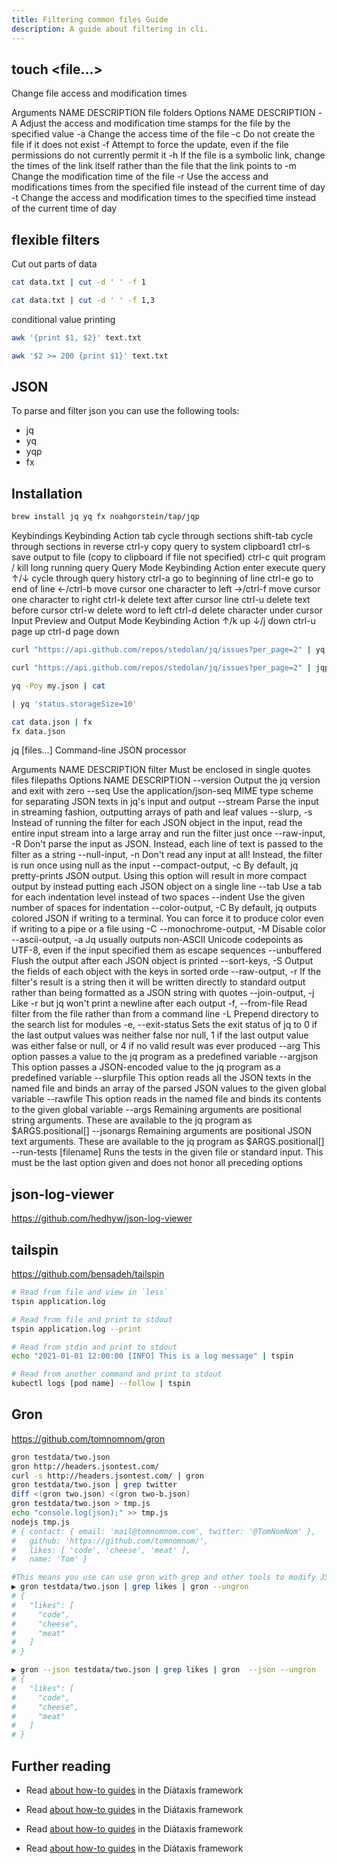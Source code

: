 ```yaml
---
title: Filtering common files Guide
description: A guide about filtering in cli.
---
```


## touch <file...>
Change file access and modification times

Arguments
NAME	DESCRIPTION
file	folders
Options
NAME	DESCRIPTION
-A <time>	Adjust the access and modification time stamps for the file by the specified value
-a	Change the access time of the file
-c	Do not create the file if it does not exist
-f	Attempt to force the update, even if the file permissions do not currently permit it
-h	If the file is a symbolic link, change the times of the link itself rather than the file that the link points to
-m	Change the modification time of the file
-r <file>	Use the access and modifications times from the specified file instead of the current time of day
-t <timestamp>	Change the access and modification times to the specified time instead of the current time of day


## flexible filters

Cut out parts of data
```sh
cat data.txt | cut -d ' ' -f 1

cat data.txt | cut -d ' ' -f 1,3
```

conditional value printing
```sh
awk '{print $1, $2}' text.txt

awk '$2 >= 200 {print $1}' text.txt
```

## JSON
To parse and filter json you can use the following tools:
- jq
- yq
- yqp
- fx

## Installation
```sh
brew install jq yq fx noahgorstein/tap/jqp
```

Keybindings
Keybinding	Action
tab	cycle through sections
shift-tab	cycle through sections in reverse
ctrl-y	copy query to system clipboard1
ctrl-s	save output to file (copy to clipboard if file not specified)
ctrl-c	quit program / kill long running query
Query Mode
Keybinding	Action
enter	execute query
↑/↓	cycle through query history
ctrl-a	go to beginning of line
ctrl-e	go to end of line
←/ctrl-b	move cursor one character to left
→/ctrl-f	move cursor one character to right
ctrl-k	delete text after cursor line
ctrl-u	delete text before cursor
ctrl-w	delete word to left
ctrl-d	delete character under cursor
Input Preview and Output Mode
Keybinding	Action
↑/k	up
↓/j	down
ctrl-u	page up
ctrl-d	page down

```sh
curl "https://api.github.com/repos/stedolan/jq/issues?per_page=2" | yq 'status.storageSize=10'

curl "https://api.github.com/repos/stedolan/jq/issues?per_page=2" | jqp 
```

```sh
yq -Poy my.json | cat
```

```sh
| yq 'status.storageSize=10'


```

```sh
cat data.json | fx
fx data.json
```

jq <filter> [files...]
Command-line JSON processor

Arguments
NAME	DESCRIPTION
filter	Must be enclosed in single quotes
files	filepaths
Options
NAME	DESCRIPTION
--version	Output the jq version and exit with zero
--seq	Use the application/json-seq MIME type scheme for separating JSON texts in jq's input and output
--stream	Parse the input in streaming fashion, outputting arrays of path and leaf values
--slurp, -s	Instead of running the filter for each JSON object in the input, read the entire input stream into a large array and run the filter just once
--raw-input, -R	Don't parse the input as JSON. Instead, each line of text is passed to the filter as a string
--null-input, -n	Don't read any input at all! Instead, the filter is run once using null as the input
--compact-output, -c	By default, jq pretty-prints JSON output. Using this option will result in more compact output by instead putting each JSON object on a single line
--tab	Use a tab for each indentation level instead of two spaces
--indent <n>	Use the given number of spaces for indentation
--color-output, -C	By default, jq outputs colored JSON if writing to a terminal. You can force it to produce color even if writing to a pipe or a file using -C
--monochrome-output, -M	Disable color
--ascii-output, -a	Jq usually outputs non-ASCII Unicode codepoints as UTF-8, even if the input specified them as escape sequences
--unbuffered	Flush the output after each JSON object is printed
--sort-keys, -S	Output the fields of each object with the keys in sorted orde
--raw-output, -r	If the filter's result is a string then it will be written directly to standard output rather than being formatted as a JSON string with quotes
--join-output, -j	Like -r but jq won't print a newline after each output
-f, --from-file <filename>	Read filter from the file rather than from a command line
-L <directory>	Prepend directory to the search list for modules
-e, --exit-status	Sets the exit status of jq to 0 if the last output values was neither false nor null, 1 if the last output value was either false or null, or 4 if no valid result was ever produced
--arg <name> <value>	This option passes a value to the jq program as a predefined variable
--argjson <name> <JSON-text>	This option passes a JSON-encoded value to the jq program as a predefined variable
--slurpfile <variable name> <filename>	This option reads all the JSON texts in the named file and binds an array of the parsed JSON values to the given global variable
--rawfile <variable name> <filename>	This option reads in the named file and binds its contents to the given global variable
--args	Remaining arguments are positional string arguments. These are available to the jq program as $ARGS.positional[]
--jsonargs	Remaining arguments are positional JSON text arguments. These are available to the jq program as $ARGS.positional[]
--run-tests [filename]	Runs the tests in the given file or standard input. This must be the last option given and does not honor all preceding options

## json-log-viewer
https://github.com/hedhyw/json-log-viewer

## tailspin
https://github.com/bensadeh/tailspin 

```sh
# Read from file and view in `less`
tspin application.log

# Read from file and print to stdout
tspin application.log --print

# Read from stdin and print to stdout
echo "2021-01-01 12:00:00 [INFO] This is a log message" | tspin 

# Read from another command and print to stdout
kubectl logs [pod name] --follow | tspin
```

## Gron

https://github.com/tomnomnom/gron

```sh
gron testdata/two.json 
gron http://headers.jsontest.com/
curl -s http://headers.jsontest.com/ | gron
gron testdata/two.json | grep twitter
diff <(gron two.json) <(gron two-b.json)
gron testdata/two.json > tmp.js
echo "console.log(json);" >> tmp.js
nodejs tmp.js
# { contact: { email: 'mail@tomnomnom.com', twitter: '@TomNomNom' },
#   github: 'https://github.com/tomnomnom/',
#   likes: [ 'code', 'cheese', 'meat' ],
#   name: 'Tom' }

#This means you use can use gron with grep and other tools to modify JSON:
▶ gron testdata/two.json | grep likes | gron --ungron
# {
#   "likes": [
#     "code",
#     "cheese",
#     "meat"
#   ]
# }

▶ gron --json testdata/two.json | grep likes | gron  --json --ungron
# {
#   "likes": [
#     "code",
#     "cheese",
#     "meat"
#   ]
# }

```

## Further reading

- Read [about how-to guides](https://github.com/mikefarah/yq) in the Diátaxis framework

- Read [about how-to guides](https://github.com/purpleclay/dns53) in the Diátaxis framework


- Read [about how-to guides](https://github.com/mikefarah/yq) in the Diátaxis framework
- Read [about how-to guides](https://github.com/mikefarah/yq) in the Diátaxis framework
